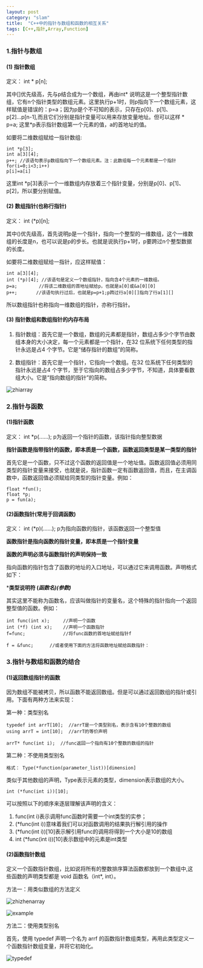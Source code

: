 ```yaml
---
layout: post
category: "slam"
title:  "C++中的指针与数组和函数的相互关系"
tags: [C++,指针,Array,Function]
---
```


### 1.指针与数组

#### (1) 指针数组
 
 定义： int * p[n]; 

 其中[]优先级高，先与p结合成为一个数组，再由int* 说明这是一个整型指针数组，它有n个指针类型的数组元素。这里执行p+1时，则p指向下一个数组元素，这样赋值是错误的：p=a；因为p是个不可知的表示，只存在p[0]、p[1]、p[2]...p[n-1],而且它们分别是指针变量可以用来存放变量地址。但可以这样 * p=a; 这里*p表示指针数组第一个元素的值，a的首地址的值。

<!-- more -->

 如要将二维数组赋给一指针数组:

    int *p[3];
    int a[3][4];
    p++; //该语句表示p数组指向下一个数组元素。注：此数组每一个元素都是一个指针
    for(i=0;i<3;i++)
    p[i]=a[i]

 这里int *p[3]表示一个一维数组内存放着三个指针变量，分别是p[0]、p[1]、p[2]，所以要分别赋值。

#### (2) 数组指针(也称行指针)

 定义： int (*p)[n];

 其中()优先级高，首先说明p是一个指针，指向一个整型的一维数组，这个一维数组的长度是n，也可以说是p的步长。也就是说执行p+1时，p要跨过n个整型数据的长度。

 如要将二维数组赋给一指针，应这样赋值：

	int a[3][4];
	int (*p)[4]; //该语句是定义一个数组指针，指向含4个元素的一维数组。
	p=a;        //将该二维数组的首地址赋给p，也就是a[0]或&a[0][0]
	p++;       //该语句执行过后，也就是p=p+1;p跨过行a[0][]指向了行a[1][]

 所以数组指针也称指向一维数组的指针，亦称行指针。

#### (3) 指针数组和数组指针的内存布局

1. 指针数组：首先它是一个数组，数组的元素都是指针，数组占多少个字节由数组本身的大小决定，每一个元素都是一个指针，在32 位系统下任何类型的指针永远是占4 个字节。它是“储存指针的数组”的简称。

2. 数组指针：首先它是一个指针，它指向一个数组。在32 位系统下任何类型的指针永远是占4 个字节，至于它指向的数组占多少字节，不知道，具体要看数组大小。它是“指向数组的指针”的简称。

![zhiarray](https://thumbnail0.baidupcs.com/thumbnail/0788f4b5e479bd13e3800f15aa1f3404?fid=559684340-250528-386625943065119&time=1508763600&rt=pr&sign=FDTAER-DCb740ccc5511e5e8fedcff06b081203-ciynifOmuk6RE0f%2fwRgVsY4RvYU%3d&expires=8h&chkbd=0&chkv=0&dp-logid=6862850692714229811&dp-callid=0&size=c10000_u10000&quality=90&vuk=559684340&ft=image)

### 2.指针与函数

#### (1)指针函数

  定义： int *p(......); p为返回一个指针的函数，该指针指向整型数据

  **指针函数是指带指针的函数，即本质是一个函数，函数返回类型是某一类型的指针** 

  首先它是一个函数，只不过这个函数的返回值是一个地址值。函数返回值必须用同类型的指针变量来接受，也就是说，指针函数一定有函数返回值，而且，在主调函数中，函数返回值必须赋给同类型的指针变量。例如：

    float *fun();
    float *p;
    p = fun(a);

#### (2)函数指针(常用于回调函数)

  定义： int (*p)(......); p为指向函数的指针，该函数返回一个整型值

  **函数指针是指向函数的指针变量，即本质是一个指针变量**

  **函数的声明必须与函数指针的声明保持一致**

   指向函数的指针包含了函数的地址的入口地址，可以通过它来调用函数。声明格式如下：

   ***类型说明符 (*函数名)(参数)***

   其实这里不能称为函数名，应该叫做指针的变量名，这个特殊的指针指向一个返回整型值的函数。例如：

    int func(int x);     //声明一个函数 
    int (*f) (int x);    //声明一个函数指针
    f=func;              //将func函数的首地址赋给指针f
 
    f = &func;      //或者使用下面的方法将函数地址赋给函数指针：

### 3.指针与数组和函数的结合

#### (1)返回数组指针的函数

  因为数组不能被拷贝，所以函数不能返回数组。但是可以通过返回数组的指针或引用。下面有两种方法来实现：

  第一种：类型别名

    typedef int arrT[10];  //arrT是一个类型别名，表示含有10个整数的数组 
    using arrT = int[10];  //arrT的等价声明

    arrT* func(int i);  //func返回一个指向有10个整数的数组的指针
  
  第二种：不使用类型别名

    格式： Type(*function(parameter_list))[dimension]

  类似于其他数组的声明，Type表示元素的类型，dimension表示数组的大小。

    int (*func(int i))[10]; 

  可以按照以下的顺序来逐层理解该声明的含义：

   1. func(int i)表示调用func函数时需要一个int类型的实参；
   2. (*func(int i))意味着我们可以对函数调用的结果执行解引用的操作
   3. (*func(int i))[10]表示解引用func的调用将得到一个大小是10的数组
   4. int (*func(int i))[10]表示数组中的元素是int类型

#### (2)函数指针数组

  定义一个函数指针数组，比如说将所有的整数排序算法函数都放到一个数组中,这些函数的声明类型都是 void 函数名（int*, int）。

  方法一：用类似数组的方法定义

  ![zhizhenarray](https://thumbnail0.baidupcs.com/thumbnail/0f168729482b57b0ab2ce515b4ed098c?fid=559684340-250528-518543976172853&time=1508806800&rt=pr&sign=FDTAER-DCb740ccc5511e5e8fedcff06b081203-BRZl98Lv50xZRfO9wgI31umTl0c%3d&expires=8h&chkbd=0&chkv=0&dp-logid=6874490540752771839&dp-callid=0&size=c10000_u10000&quality=90&vuk=559684340&ft=image)

  ![example](https://thumbnail0.baidupcs.com/thumbnail/f458982431f3af82ff8b899376b52945?fid=559684340-250528-206969978796585&time=1508806800&rt=pr&sign=FDTAER-DCb740ccc5511e5e8fedcff06b081203-zPDujrHYbkBhDsqbQMdXH1uNJrI%3d&expires=8h&chkbd=0&chkv=0&dp-logid=6874490540752771839&dp-callid=0&size=c10000_u10000&quality=90&vuk=559684340&ft=image)

  方法二：使用类型别名

  首先，使用 typedef 声明一个名为 arrf 的函数指针数组类型，再用此类型定义一个函数指针数组变量，并将它初始化。

  ![typedef](https://thumbnail0.baidupcs.com/thumbnail/5e8fb4a17ee47c48947c7a74ceab6f41?fid=559684340-250528-885230910121442&time=1508806800&rt=pr&sign=FDTAER-DCb740ccc5511e5e8fedcff06b081203-gvxdsrLafp7YEDlNlKui4ZedQks%3d&expires=8h&chkbd=0&chkv=0&dp-logid=6874490540752771839&dp-callid=0&size=c10000_u10000&quality=90&vuk=559684340&ft=image)

  

  
 
  





    




  

   



   
 


 














